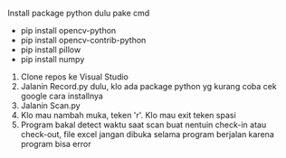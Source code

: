 Install package python dulu pake cmd
- pip install opencv-python
- pip install opencv-contrib-python
- pip install pillow
- pip install numpy

1. Clone repos ke Visual Studio
2. Jalanin Record.py dulu, klo ada package python yg kurang coba cek google cara installnya
3. Jalanin Scan.py
4. Klo mau nambah muka, teken 'r'. Klo mau exit teken spasi
5. Program bakal detect waktu saat scan buat nentuin check-in atau check-out, file excel jangan dibuka selama program berjalan karena program bisa error
